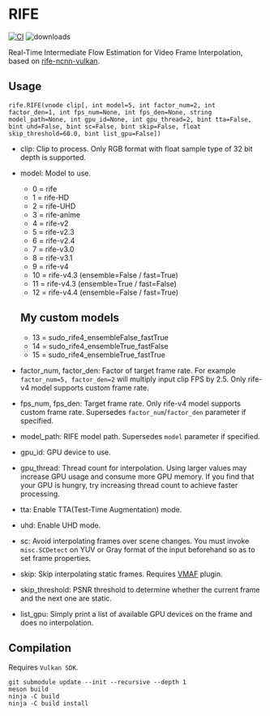 # RIFE

[![CI](https://github.com/HomeOfVapourSynthEvolution/VapourSynth-RIFE-ncnn-Vulkan/actions/workflows/CI.yml/badge.svg)](https://github.com/HomeOfVapourSynthEvolution/VapourSynth-RIFE-ncnn-Vulkan/actions/workflows/CI.yml)
![downloads](https://img.shields.io/github/downloads/HomeOfVapourSynthEvolution/VapourSynth-RIFE-ncnn-Vulkan/total.svg)

Real-Time Intermediate Flow Estimation for Video Frame Interpolation, based on [rife-ncnn-vulkan](https://github.com/nihui/rife-ncnn-vulkan).


## Usage
    rife.RIFE(vnode clip[, int model=5, int factor_num=2, int factor_den=1, int fps_num=None, int fps_den=None, string model_path=None, int gpu_id=None, int gpu_thread=2, bint tta=False, bint uhd=False, bint sc=False, bint skip=False, float skip_threshold=60.0, bint list_gpu=False])

- clip: Clip to process. Only RGB format with float sample type of 32 bit depth is supported.

- model: Model to use.
  - 0 = rife
  - 1 = rife-HD
  - 2 = rife-UHD
  - 3 = rife-anime
  - 4 = rife-v2
  - 5 = rife-v2.3
  - 6 = rife-v2.4
  - 7 = rife-v3.0
  - 8 = rife-v3.1
  - 9 = rife-v4
  - 10 = rife-v4.3 (ensemble=False / fast=True)
  - 11 = rife-v4.3 (ensemble=True / fast=False)
  - 12 = rife-v4.4 (ensemble=False / fast=True)

  ## My custom models

  - 13 = sudo_rife4_ensembleFalse_fastTrue
  - 14 = sudo_rife4_ensembleTrue_fastFalse
  - 15 = sudo_rife4_ensembleTrue_fastTrue

- factor_num, factor_den: Factor of target frame rate. For example `factor_num=5, factor_den=2` will multiply input clip FPS by 2.5. Only rife-v4 model supports custom frame rate.

- fps_num, fps_den: Target frame rate. Only rife-v4 model supports custom frame rate. Supersedes `factor_num`/`factor_den` parameter if specified.

- model_path: RIFE model path. Supersedes `model` parameter if specified.

- gpu_id: GPU device to use.

- gpu_thread: Thread count for interpolation. Using larger values may increase GPU usage and consume more GPU memory. If you find that your GPU is hungry, try increasing thread count to achieve faster processing.

- tta: Enable TTA(Test-Time Augmentation) mode.

- uhd: Enable UHD mode.

- sc: Avoid interpolating frames over scene changes. You must invoke `misc.SCDetect` on YUV or Gray format of the input beforehand so as to set frame properties.

- skip: Skip interpolating static frames. Requires [VMAF](https://github.com/HomeOfVapourSynthEvolution/VapourSynth-VMAF) plugin.

- skip_threshold: PSNR threshold to determine whether the current frame and the next one are static.

- list_gpu: Simply print a list of available GPU devices on the frame and does no interpolation.

## Compilation

Requires `Vulkan SDK`.

```
git submodule update --init --recursive --depth 1
meson build
ninja -C build
ninja -C build install
```
